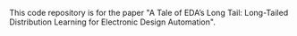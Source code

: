 This code repository is for the paper "A Tale of EDA’s Long Tail: Long-Tailed Distribution Learning for Electronic Design Automation".

